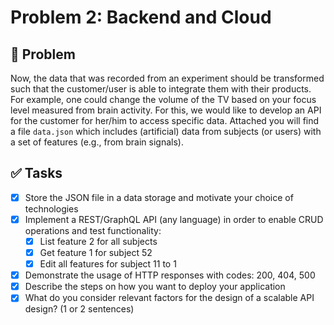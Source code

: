 # Problem 2: Backend and Cloud

## 🎯 Problem

Now, the data that was recorded from an experiment should be transformed such that the customer/user is able to integrate them with their products. For example, one could change the volume of the TV based on your focus level measured from brain activity. For this, we would like to develop an API for the customer for her/him to access specific data. Attached you will find a file `data.json` which includes (artificial) data from subjects (or users) with a set of features (e.g., from brain signals).

## ✅ Tasks

- [x] Store the JSON file in a data storage and motivate your choice of technologies
- [x] Implement a REST/GraphQL API (any language) in order to enable CRUD operations and test functionality:
  - [x] List feature 2 for all subjects
  - [x] Get feature 1 for subject 52
  - [x] Edit all features for subject 11 to 1
- [x] Demonstrate the usage of HTTP responses with codes: 200, 404, 500
- [x] Describe the steps on how you want to deploy your application
- [x] What do you consider relevant factors for the design of a scalable API design? (1 or 2 sentences)
